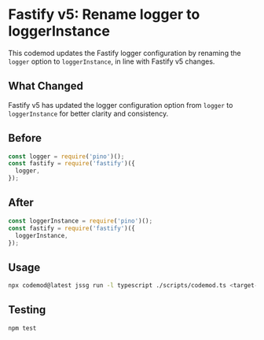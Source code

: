 # Fastify v5: Rename logger to loggerInstance

This codemod updates the Fastify logger configuration by renaming the `logger` option to `loggerInstance`, in line with Fastify v5 changes.

## What Changed

Fastify v5 has updated the logger configuration option from `logger` to `loggerInstance` for better clarity and consistency.

## Before

```ts
const logger = require('pino')();
const fastify = require('fastify')({
  logger,
});
```

## After

```ts
const loggerInstance = require('pino')();
const fastify = require('fastify')({
  loggerInstance,
});
```

## Usage

```bash
npx codemod@latest jssg run -l typescript ./scripts/codemod.ts <target-path>
```

## Testing

```bash
npm test
```

